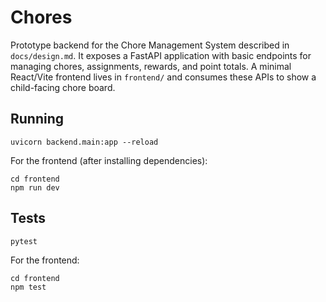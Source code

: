 # Chores

Prototype backend for the Chore Management System described in `docs/design.md`. It exposes a FastAPI application with basic endpoints for managing chores, assignments, rewards, and point totals. A minimal React/Vite frontend lives in `frontend/` and consumes these APIs to show a child-facing chore board.

## Running
```
uvicorn backend.main:app --reload
```

For the frontend (after installing dependencies):
```
cd frontend
npm run dev
```

## Tests
```
pytest
```

For the frontend:
```
cd frontend
npm test
```
